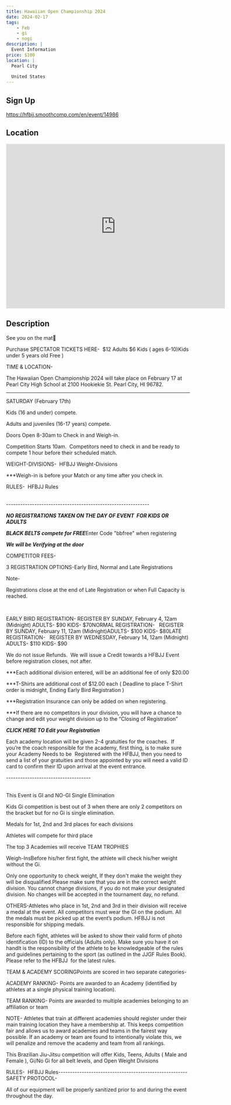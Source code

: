 ```yaml
---
title: Hawaiian Open Championship 2024
date: 2024-02-17
tags:
    - Feb
    - gi 
    - nogi 
description: |
  Event Information
price: $100
location: |
  Pearl City
  
  United States
---
```

## Sign Up
https://hfbjj.smoothcomp.com/en/event/14986

## Location
<iframe src="https://www.google.com/maps/embed?pb=!1m18!1m12!1m3!1d12345.6789!2d-157.9528753!3d21.4141254!2m3!1f0!2f0!3f0!3m2!1i1024!2i768!4f13.1!3m3!1m2!1s0x0%3A0x0!2z21.4141254!5e0!3m2!1sen!2sus!4v1234567890" width="600" height="450" style="border:0;" allowfullscreen="" loading="lazy"></iframe>

## Description
See you on the mat👊


Purchase SPECTATOR TICKETS HERE-  $12 Adults $6 Kids ( ages 6-10)Kids under 5 years old Free )


TIME & LOCATION-


The Hawaiian Open Championship 2024 will take place on February 17 at Pearl City High School at 2100 Hookiekie St. Pearl City, HI 96782.


-------------------------------------------------------------


SATURDAY (February 17th)


Kids (16 and under) compete.


Adults and juveniles (16-17 years) compete.


Doors Open 8-30am to Check in and Weigh-in. 


Competition Starts 10am.  Competitors need to check in and be ready to compete 1 hour before their scheduled match.


WEIGHT-DIVISIONS-  HFBJJ Weight-Divisions


***Weigh-in is before your Match or any time after you check in.


RULES-  HFBJJ Rules                                                                                                      


-------------------------------------------------------------   


***NO REGISTRATIONS TAKEN ON THE DAY OF EVENT  FOR KIDS OR ADULTS***


***BLACK BELTS compete for FREE***Enter Code "bbfree" when registering


***We will be Verifying at the door***


COMPETITOR FEES-


3 REGISTRATION OPTIONS-Early Bird, Normal and Late Registrations


Note-  


Registrations close at the end of Late Registration or when Full Capacity is reached.    


 


EARLY BIRD REGISTRATION- REGISTER BY SUNDAY, February 4, 12am (Midnight) ADULTS- $90 KIDS- $70NORMAL REGISTRATION-   REGISTER BY SUNDAY, February 11, 12am (Midnight)ADULTS- $100 KIDS- $80LATE REGISTRATION-   REGISTER BY WEDNESDAY, February 14, 12am (Midnight) ADULTS- $110 KIDS- $90


We do not issue Refunds.  We will issue a Credit towards a HFBJJ Event before registration closes, not after.


***Each additional division entered, will be an additional fee of only $20.00


***T-Shirts are additional cost of $12.00 each ( Deadline to place T-Shirt order is midnight, Ending Early Bird Registration )


***Registration Insurance can only be added on when registering.


***If there are no competitors in your division, you will have a chance to change and edit your weight division up to the “Closing of Registration”


***CLICK HERE TO Edit your Registration***


Each academy location will be given 2-4 gratuities for the coaches.  If you’re the coach responsible for the academy, first thing, is to make sure your Academy Needs to be  Registered with the HFBJJ, then you need to send a list of your gratuities and those appointed by you will need a valid ID card to confirm their ID upon arrival at the event entrance.


------------------------------------                                                                                                 


This Event is GI and NO-GI Single Elimination


Kids Gi competition is best out of 3 when there are only 2 competitors on the bracket but for no Gi is single elimination.


Medals for 1st, 2nd and 3rd places for each divisions


Athletes will compete for third place


The top 3 Academies will receive TEAM TROPHIES


Weigh-InsBefore his/her first fight, the athlete will check his/her weight without the Gi.


Only one opportunity to check weight, If they don't make the weight they will be disqualified.Please make sure that you are in the correct weight division. You cannot change divisions, if you do not make your designated division. No changes will be accepted in the tournament day, no refund.


OTHERS-Athletes who place in 1st, 2nd and 3rd in their division will receive a medal at the event. All competitors must wear the GI on the podium. All the medals must be picked up at the event’s podium. HFBJJ is not responsible for shipping medals.


Before each fight, athletes will be asked to show their valid form of photo identification (ID) to the officials (Adults only). Make sure you have it on handIt is the responsibility of the athlete to be knowledgeable of the rules and guidelines pertaining to the sport (as outlined in the JJGF Rules Book). Please refer to the HFBJJ  for the latest rules.  


TEAM & ACADEMY SCORINGPoints are scored in two separate categories-


ACADEMY RANKING- Points are awarded to an Academy (identified by athletes at a single physical training location).


TEAM RANKING- Points are awarded to multiple academies belonging to an affiliation or team


NOTE- Athletes that train at different academies should register under their main training location they have a membership at. This keeps competition fair and allows us to award academies and teams in the fairest way possible. If an academy or team are found to intentionally violate this, we will penalize and remove the academy and team from all rankings.


This Brazilian Jiu-Jitsu competition will offer Kids, Teens, Adults ( Male and Female ), Gi/No Gi for all belt levels, and Open Weight Divisions


RULES-  HFBJJ Rules-------------------------------------------------------SAFETY PROTOCOL- 


All of our equipment will be properly sanitized prior to and during the event throughout the day.